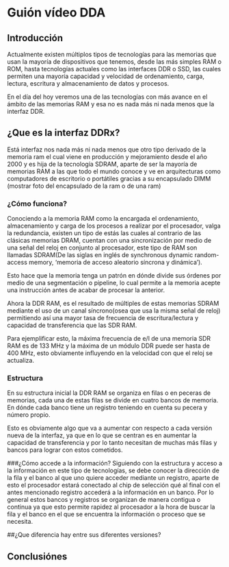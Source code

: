 # Guión vídeo DDA
##  Introducción
Actualmente existen múltiplos tipos de tecnologías para las memorias que usan la mayoría de dispositivos que tenemos, desde las más simples RAM o ROM, hasta tecnologías actuales como las interfaces DDR o SSD, las cuales permiten una mayoría capacidad y velocidad de ordenamiento, carga, lectura, escritura y almacenamiento de datos y procesos.

En el día del hoy veremos una de las tecnologías con más avance en el ámbito de las memorias RAM y esa no es nada más ni nada menos que la interfaz DDR.

## ¿Que es la interfaz DDRx?
Está interfaz nos nada más ni nada menos que otro tipo derivado de la memoria ram el cual viene en producción y mejoramiento desde el año 2000 y es hija de la tecnología SDRAM, aparte de ser la mayoría de memorias RAM a las que todo el mundo conoce y ve en arquitecturas como computadores de escritorio o portátiles gracias a su encapsulado DIMM (mostrar foto del encapsulado de la ram o de una ram)
### ¿Cómo funciona?
Conociendo a la memoria RAM como la encargada el ordenamiento, almacenamiento y carga de los procesos a realizar por el procesador, valga la redundancia, existen un tipo de estás las cuales al contrario de las clásicas memorias DRAM, cuentan con una sincronización por medio de una señal del reloj en conjunto al procesador, este tipo de RAM son llamadas SDRAM(De las siglas en inglés  de synchronous dynamic random-access memory, ‘memoria de acceso aleatorio síncrona y dinámica’).

Esto hace que la memoria tenga un patrón en dónde divide sus órdenes por medio de una segmentación o pipeline, lo cual permite a la memoria acepte una instrucción antes de acabar de procesar la anterior.

Ahora la DDR RAM, es el resultado de múltiples de estas memorias SDRAM mediante el uso de un canal síncrono(osea que usa la misma señal de reloj) permitiendo así una mayor tasa de frecuencia de escritura/lectura y capacidad de transferencia que las SDR RAM.

Para ejemplificar esto, la máxima frecuencia de e/l de una memoria SDR RAM es de 133 MHz y la máxima de un módulo DDR puede ser hasta de 400 MHz, esto obviamente influyendo en la velocidad con que el reloj se actualiza.

### Estructura 
En su estructura inicial la DDR RAM se organiza en filas o en peceras de memorias, cada una de estas filas se divide en cuatro bancos de memoria. En dónde cada banco tiene un registro teniendo en cuenta su pecera y número propio.

Esto es obviamente algo que va a aumentar con respecto a cada versión nueva de la interfaz, ya que en lo que se centran es en aumentar la capacidad de transferencia y por lo tanto necesitan de muchas más filas y bancos para lograr con estos cometidos.

###¿Cómo accede a la información?
Siguiendo con la estructura y acceso a la información en este tipo de tecnologías, se debe conocer la dirección de la fila y el banco al que uno quiere acceder mediante un registro, aparte de esto el procesador estará conectado al chip de selección qué al final con el antes mencionado registro accederá a la información en un banco. Por lo general estos bancos y registros se organizan de manera contigua o continua  ya que esto permite rapidez al procesador a la hora de buscar la fila y el banco en el que se encuentra la información o proceso que se necesita.

##¿Que diferencia hay entre sus diferentes versiones?



## Conclusiónes